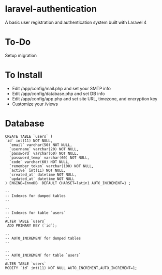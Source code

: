 laravel-authentication
======================

A basic user registration and authentication system built with Laravel 4

To-Do
======================

Setup migration

To Install
======================

- Edit /app/config/mail.php and set your SMTP info
- Edit /app/config/database.php and set DB info
- Edit /app/config/app.php and set site URL, timezone, and encryption key
- Customize your /views


Database
======================

```
CREATE TABLE `users` (
`id` int(11) NOT NULL,
  `email` varchar(50) NOT NULL,
  `username` varchar(20) NOT NULL,
  `password` varchar(60) NOT NULL,
  `password_temp` varchar(60) NOT NULL,
  `code` varchar(60) NOT NULL,
  `remember_token` varchar(100) NOT NULL,
  `active` int(11) NOT NULL,
  `created_at` datetime NOT NULL,
  `updated_at` datetime NOT NULL
) ENGINE=InnoDB  DEFAULT CHARSET=latin1 AUTO_INCREMENT=1 ;

--
-- Indexes for dumped tables
--

--
-- Indexes for table `users`
--
ALTER TABLE `users`
 ADD PRIMARY KEY (`id`);

--
-- AUTO_INCREMENT for dumped tables
--

--
-- AUTO_INCREMENT for table `users`
--
ALTER TABLE `users`
MODIFY `id` int(11) NOT NULL AUTO_INCREMENT,AUTO_INCREMENT=1;
```
